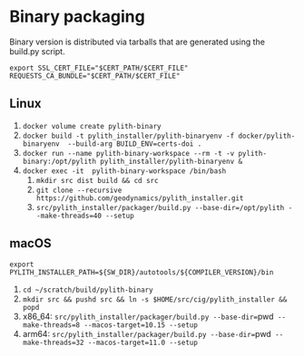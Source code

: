 # Binary packaging

Binary version is distributed via tarballs that are generated using
the build.py script.

`export SSL_CERT_FILE="$CERT_PATH/$CERT_FILE"  REQUESTS_CA_BUNDLE="$CERT_PATH/$CERT_FILE"`

## Linux

1. `docker volume create pylith-binary`
2. `docker build -t pylith_installer/pylith-binaryenv -f docker/pylith-binaryenv  --build-arg BUILD_ENV=certs-doi .`
3. `docker run --name pylith-binary-workspace --rm -t -v pylith-binary:/opt/pylith pylith_installer/pylith-binaryenv &`
4. `docker exec -it  pylith-binary-workspace /bin/bash`
   1. `mkdir src dist build && cd src`
   2. `git clone --recursive https://github.com/geodynamics/pylith_installer.git`
   3. `src/pylith_installer/packager/build.py --base-dir=/opt/pylith --make-threads=40 --setup`

## macOS

`export PYLITH_INSTALLER_PATH=${SW_DIR}/autotools/${COMPILER_VERSION}/bin`

1. `cd ~/scratch/build/pylith-binary`
2. `mkdir src && pushd src && ln -s $HOME/src/cig/pylith_installer && popd`
3. x86_64: `src/pylith_installer/packager/build.py --base-dir=`pwd` --make-threads=8 --macos-target=10.15 --setup`
4. arm64: `src/pylith_installer/packager/build.py --base-dir=`pwd` --make-threads=32 --macos-target=11.0 --setup`
